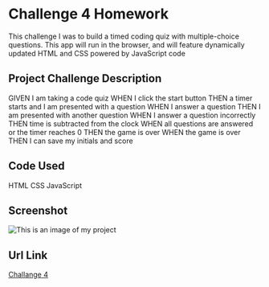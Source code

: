# Challenge 4 Homework
This challenge I was to build a timed coding quiz with multiple-choice questions. This app will run in the browser, and will feature dynamically updated HTML and CSS powered by JavaScript code

## Project Challenge Description
GIVEN I am taking a code quiz
WHEN I click the start button
THEN a timer starts and I am presented with a question
WHEN I answer a question
THEN I am presented with another question
WHEN I answer a question incorrectly
THEN time is subtracted from the clock
WHEN all questions are answered or the timer reaches 0
THEN the game is over
WHEN the game is over
THEN I can save my initials and score

## Code Used
HTML CSS JavaScript

## Screenshot
![This is an image of my project](https://user-images.githubusercontent.com/108164966/190917997-e579e338-3a6b-4c5f-9fb7-75a96d39e264.png)

## Url Link
[Challange 4](https://megsra17.github.io/challenge4/)
